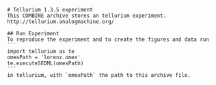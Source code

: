 
        # Tellurium 1.3.5 experiment
        This COMBINE archive stores an tellurium experiment.
        http://tellurium.analogmachine.org/

        ## Run Experiment
        To reproduce the experiment and to create the figures and data run
        ```
        import tellurium as te
        omexPath = 'lorenz.omex'
        te.executeSEDML(omexPath)
        ```
        in tellurium, with `omexPath` the path to this archive file.
        